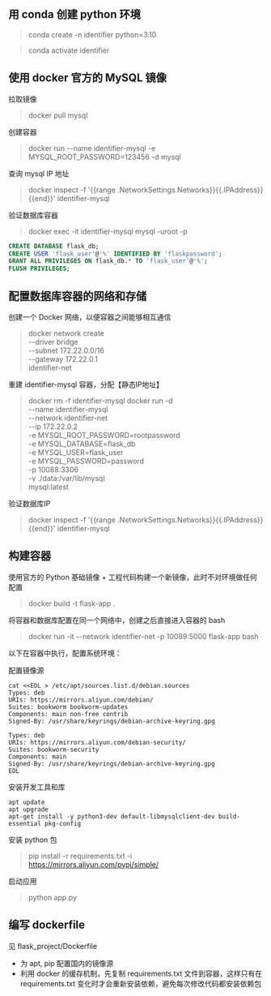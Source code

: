 <!--
 * @Author: deep-machine-03 deep-machine-03@gmail.com
 * @Date: 2024-12-09 23:14:04
 * @LastEditors: deep-machine-03 deep-machine-03@gmail.com
 * @LastEditTime: 2024-12-10 01:34:26
 * @FilePath: /Identifier/notes.md
 * @Description: 这是默认设置,请设置`customMade`, 打开koroFileHeader查看配置 进行设置: https://github.com/OBKoro1/koro1FileHeader/wiki/%E9%85%8D%E7%BD%AE
-->

## 用 conda 创建 python 环境

> conda create -n identifier python=3.10

> conda activate identifier

## 使用 docker 官方的 MySQL 镜像

拉取镜像
> docker pull mysql

创建容器
> docker run --name identifier-mysql -e MYSQL_ROOT_PASSWORD=123456 -d mysql

查询 mysql IP 地址
> docker inspect -f '{{range .NetworkSettings.Networks}}{{.IPAddress}}{{end}}' identifier-mysql

验证数据库容器
> docker exec -it identifier-mysql mysql -uroot -p
```sql
CREATE DATABASE flask_db;
CREATE USER 'flask_user'@'%' IDENTIFIED BY 'flaskpassword';
GRANT ALL PRIVILEGES ON flask_db.* TO 'flask_user'@'%';
FLUSH PRIVILEGES;
```

## 配置数据库容器的网络和存储

创建一个 Docker 网络，以便容器之间能够相互通信
> docker network create \
  --driver bridge \
  --subnet 172.22.0.0/16 \
  --gateway 172.22.0.1 \
  identifier-net


重建 identifier-mysql 容器，分配【静态IP地址】
> docker rm -f identifier-mysql
> docker run -d \
  --name identifier-mysql \
  --network identifier-net \
  --ip 172.22.0.2 \
  -e MYSQL_ROOT_PASSWORD=rootpassword \
  -e MYSQL_DATABASE=flask_db \
  -e MYSQL_USER=flask_user \
  -e MYSQL_PASSWORD=password \
  -p 10088:3306 \
  -v ./data:/var/lib/mysql \
  mysql:latest

验证数据库IP
> docker inspect -f '{{range .NetworkSettings.Networks}}{{.IPAddress}}{{end}}' identifier-mysql

## 构建容器

使用官方的 Python 基础镜像 + 工程代码构建一个新镜像，此时不对环境做任何配置
> docker build -t flask-app .

将容器和数据库配置在同一个网络中，创建之后直接进入容器的 bash 
> docker run -it --network identifier-net -p 10089:5000 flask-app bash

以下在容器中执行，配置系统环境：

配置镜像源
```shell
cat <<EOL > /etc/apt/sources.list.d/debian.sources
Types: deb
URIs: https://mirrors.aliyun.com/debian/
Suites: bookworm bookworm-updates
Components: main non-free contrib
Signed-By: /usr/share/keyrings/debian-archive-keyring.gpg

Types: deb
URIs: https://mirrors.aliyun.com/debian-security/
Suites: bookworm-security
Components: main
Signed-By: /usr/share/keyrings/debian-archive-keyring.gpg
EOL
```

安装开发工具和库
```shell
apt update
apt upgrade
apt-get install -y python3-dev default-libmysqlclient-dev build-essential pkg-config
```

安装 python 包
> pip install -r requirements.txt -i https://mirrors.aliyun.com/pypi/simple/

启动应用
> python app.py

## 编写 dockerfile 

见 flask_project/Dockerfile
- 为 apt, pip 配置国内的镜像源
- 利用 docker 的缓存机制，先复制 requirements.txt 文件到容器，这样只有在 requirements.txt 变化时才会重新安装依赖，避免每次修改代码都安装依赖包
